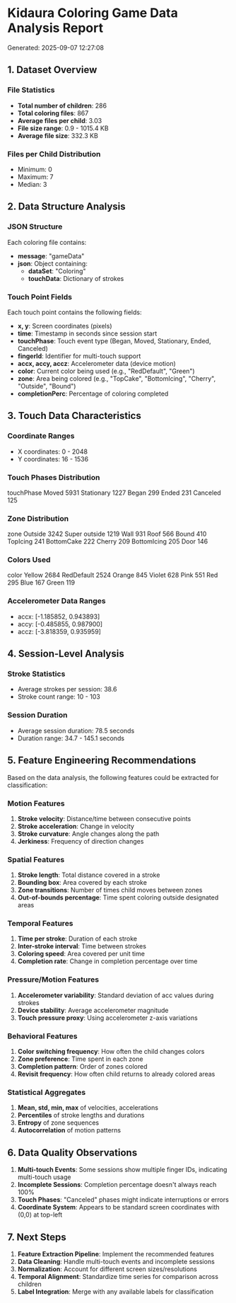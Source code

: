 # Kidaura Coloring Game Data Analysis Report

Generated: 2025-09-07 12:27:08

## 1. Dataset Overview

### File Statistics
- **Total number of children**: 286
- **Total coloring files**: 867
- **Average files per child**: 3.03
- **File size range**: 0.9 - 1015.4 KB
- **Average file size**: 332.3 KB

### Files per Child Distribution
- Minimum: 0
- Maximum: 7
- Median: 3

## 2. Data Structure Analysis

### JSON Structure
Each coloring file contains:
- **message**: "gameData"
- **json**: Object containing:
  - **dataSet**: "Coloring"
  - **touchData**: Dictionary of strokes

### Touch Point Fields
Each touch point contains the following fields:
- **x, y**: Screen coordinates (pixels)
- **time**: Timestamp in seconds since session start
- **touchPhase**: Touch event type (Began, Moved, Stationary, Ended, Canceled)
- **fingerId**: Identifier for multi-touch support
- **accx, accy, accz**: Accelerometer data (device motion)
- **color**: Current color being used (e.g., "RedDefault", "Green")
- **zone**: Area being colored (e.g., "TopCake", "BottomIcing", "Cherry", "Outside", "Bound")
- **completionPerc**: Percentage of coloring completed

## 3. Touch Data Characteristics

### Coordinate Ranges
- X coordinates: 0 - 2048
- Y coordinates: 16 - 1536

### Touch Phases Distribution
touchPhase
Moved         5931
Stationary    1227
Began          299
Ended          231
Canceled       125

### Zone Distribution
zone
Outside          3242
Super outside    1219
Wall              931
Roof              566
Bound             410
TopIcing          241
BottomCake        222
Cherry            209
BottomIcing       205
Door              146

### Colors Used
color
Yellow        2684
RedDefault    2524
Orange         845
Violet         628
Pink           551
Red            295
Blue           167
Green          119

### Accelerometer Data Ranges
- accx: [-1.185852, 0.943893]
- accy: [-0.485855, 0.987900]
- accz: [-3.818359, 0.935959]

## 4. Session-Level Analysis

### Stroke Statistics
- Average strokes per session: 38.6
- Stroke count range: 10 - 103

### Session Duration
- Average session duration: 78.5 seconds
- Duration range: 34.7 - 145.1 seconds

## 5. Feature Engineering Recommendations

Based on the data analysis, the following features could be extracted for classification:

### Motion Features
1. **Stroke velocity**: Distance/time between consecutive points
2. **Stroke acceleration**: Change in velocity
3. **Stroke curvature**: Angle changes along the path
4. **Jerkiness**: Frequency of direction changes

### Spatial Features
1. **Stroke length**: Total distance covered in a stroke
2. **Bounding box**: Area covered by each stroke
3. **Zone transitions**: Number of times child moves between zones
4. **Out-of-bounds percentage**: Time spent coloring outside designated areas

### Temporal Features
1. **Time per stroke**: Duration of each stroke
2. **Inter-stroke interval**: Time between strokes
3. **Coloring speed**: Area covered per unit time
4. **Completion rate**: Change in completion percentage over time

### Pressure/Motion Features
1. **Accelerometer variability**: Standard deviation of acc values during strokes
2. **Device stability**: Average accelerometer magnitude
3. **Touch pressure proxy**: Using accelerometer z-axis variations

### Behavioral Features
1. **Color switching frequency**: How often the child changes colors
2. **Zone preference**: Time spent in each zone
3. **Completion pattern**: Order of zones colored
4. **Revisit frequency**: How often child returns to already colored areas

### Statistical Aggregates
1. **Mean, std, min, max** of velocities, accelerations
2. **Percentiles** of stroke lengths and durations
3. **Entropy** of zone sequences
4. **Autocorrelation** of motion patterns

## 6. Data Quality Observations

1. **Multi-touch Events**: Some sessions show multiple finger IDs, indicating multi-touch usage
2. **Incomplete Sessions**: Completion percentage doesn't always reach 100%
3. **Touch Phases**: "Canceled" phases might indicate interruptions or errors
4. **Coordinate System**: Appears to be standard screen coordinates with (0,0) at top-left

## 7. Next Steps

1. **Feature Extraction Pipeline**: Implement the recommended features
2. **Data Cleaning**: Handle multi-touch events and incomplete sessions
3. **Normalization**: Account for different screen sizes/resolutions
4. **Temporal Alignment**: Standardize time series for comparison across children
5. **Label Integration**: Merge with any available labels for classification
